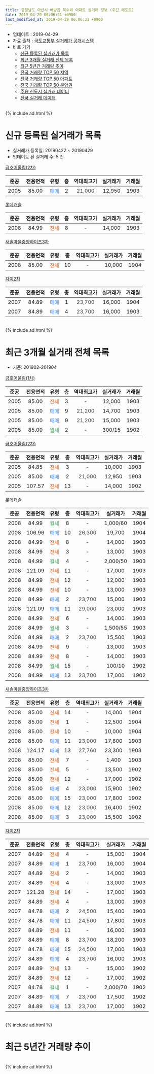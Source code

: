 ```yaml
---
title: 충청남도 아산시 배방읍 북수리 아파트 실거래 정보 (주간 레포트)
date: 2019-04-29 06:06:31 +0900
last_modified_at: 2019-04-29 06:06:31 +0900
---
```


* 업데이트 : 2019-04-29
* 자료 출처 : [국토교통부 실거래가 공개시스템](http://rt.molit.go.kr)
* 바로 가기
    * [신규 등록된 실거래가 목록](#신규-등록된-실거래가-목록)
    * [최근 3개월 실거래 전체 목록](#최근-3개월-실거래-전체-목록)
    * [최근 5년간 거래량 추이](#최근-5년간-거래량-추이)
    * [전국 거래량 TOP 50 지역](https://inasie.github.io/apt-trade-info/최근-3개월-전국에서-가장-거래가-많이-발생한-지역)
    * [전국 거래량 TOP 50 아파트](https://inasie.github.io/apt-trade-info/최근-3개월-전국에서-가장-거래가-많이-발생한-아파트)
    * [전국 거래량 TOP 50 분양권](https://inasie.github.io/apt-trade-info/최근-3개월-전국에서-가장-거래가-많이-발생한-분양권)
    * [주요 신도시 실거래 데이터](https://inasie.github.io/apt-trade-info/주요-신도시)
    * [전국 실거래 데이터](https://inasie.github.io/apt-trade-info/전국)
<br>
{% include ad.html %}
<br>

# 신규 등록된 실거래가 목록
* 실거래가 등록일: 20190422 ~ 20190429
* 업데이트 된 실거래 수: 5 건


[금호어울림(2차)](https://search.naver.com/search.naver?query=%EC%B6%A9%EC%B2%AD%EB%82%A8%EB%8F%84+%EC%95%84%EC%82%B0%EC%8B%9C+%EB%B0%B0%EB%B0%A9%EC%9D%8D+%EB%B6%81%EC%88%98%EB%A6%AC+%EA%B8%88%ED%98%B8%EC%96%B4%EC%9A%B8%EB%A6%BC%282%EC%B0%A8%29)

|준공|전용면적|유형|층|역대최고가|실거래가|거래월|
|:---:|:---:|:---:|:---:|:---:|:---:|:---:|
|2005|85.00|<span style="color:#4285f3">매매</span>|2|<span style="color:#444444">21,000</span>|12,950|1903|

[롯데캐슬](https://search.naver.com/search.naver?query=%EC%B6%A9%EC%B2%AD%EB%82%A8%EB%8F%84+%EC%95%84%EC%82%B0%EC%8B%9C+%EB%B0%B0%EB%B0%A9%EC%9D%8D+%EB%B6%81%EC%88%98%EB%A6%AC+%EB%A1%AF%EB%8D%B0%EC%BA%90%EC%8A%AC)

|준공|전용면적|유형|층|역대최고가|실거래가|거래월|
|:---:|:---:|:---:|:---:|:---:|:---:|:---:|
|2008|84.99|<span style="color:#ff5a00">전세</span>|8|<span style="color:#444444">-</span>|14,000|1903|

[새솔마을중앙하이츠3차](https://search.naver.com/search.naver?query=%EC%B6%A9%EC%B2%AD%EB%82%A8%EB%8F%84+%EC%95%84%EC%82%B0%EC%8B%9C+%EB%B0%B0%EB%B0%A9%EC%9D%8D+%EB%B6%81%EC%88%98%EB%A6%AC+%EC%83%88%EC%86%94%EB%A7%88%EC%9D%84%EC%A4%91%EC%95%99%ED%95%98%EC%9D%B4%EC%B8%A03%EC%B0%A8)

|준공|전용면적|유형|층|역대최고가|실거래가|거래월|
|:---:|:---:|:---:|:---:|:---:|:---:|:---:|
|2008|85.00|<span style="color:#ff5a00">전세</span>|10|<span style="color:#444444">-</span>|10,000|1904|

[자이2차](https://search.naver.com/search.naver?query=%EC%B6%A9%EC%B2%AD%EB%82%A8%EB%8F%84+%EC%95%84%EC%82%B0%EC%8B%9C+%EB%B0%B0%EB%B0%A9%EC%9D%8D+%EB%B6%81%EC%88%98%EB%A6%AC+%EC%9E%90%EC%9D%B42%EC%B0%A8)

|준공|전용면적|유형|층|역대최고가|실거래가|거래월|
|:---:|:---:|:---:|:---:|:---:|:---:|:---:|
|2007|84.89|<span style="color:#4285f3">매매</span>|1|<span style="color:#444444">23,700</span>|16,000|1904|
|2007|84.89|<span style="color:#4285f3">매매</span>|4|<span style="color:#444444">23,700</span>|16,000|1903|


<br>
{% include ad.html %}
<br>

# 최근 3개월 실거래 전체 목록
* 기준: 201902-201904


[금호어울림(1차)](https://search.naver.com/search.naver?query=%EC%B6%A9%EC%B2%AD%EB%82%A8%EB%8F%84+%EC%95%84%EC%82%B0%EC%8B%9C+%EB%B0%B0%EB%B0%A9%EC%9D%8D+%EB%B6%81%EC%88%98%EB%A6%AC+%EA%B8%88%ED%98%B8%EC%96%B4%EC%9A%B8%EB%A6%BC%281%EC%B0%A8%29)

|준공|전용면적|유형|층|역대최고가|실거래가|거래월|
|:---:|:---:|:---:|:---:|:---:|:---:|:---:|
|2005|85.00|<span style="color:#ff5a00">전세</span>|3|<span style="color:#444444">-</span>|12,000|1903|
|2005|85.00|<span style="color:#4285f3">매매</span>|9|<span style="color:#444444">21,200</span>|14,700|1903|
|2005|85.00|<span style="color:#4285f3">매매</span>|9|<span style="color:#444444">21,200</span>|15,000|1903|
|2005|85.00|<span style="color:#34a853">월세</span>|2|<span style="color:#444444">-</span>|300/15|1902|

[금호어울림(2차)](https://search.naver.com/search.naver?query=%EC%B6%A9%EC%B2%AD%EB%82%A8%EB%8F%84+%EC%95%84%EC%82%B0%EC%8B%9C+%EB%B0%B0%EB%B0%A9%EC%9D%8D+%EB%B6%81%EC%88%98%EB%A6%AC+%EA%B8%88%ED%98%B8%EC%96%B4%EC%9A%B8%EB%A6%BC%282%EC%B0%A8%29)

|준공|전용면적|유형|층|역대최고가|실거래가|거래월|
|:---:|:---:|:---:|:---:|:---:|:---:|:---:|
|2005|84.85|<span style="color:#ff5a00">전세</span>|3|<span style="color:#444444">-</span>|10,000|1903|
|2005|85.00|<span style="color:#4285f3">매매</span>|2|<span style="color:#444444">21,000</span>|12,950|1903|
|2005|107.57|<span style="color:#ff5a00">전세</span>|13|<span style="color:#444444">-</span>|14,000|1902|

[롯데캐슬](https://search.naver.com/search.naver?query=%EC%B6%A9%EC%B2%AD%EB%82%A8%EB%8F%84+%EC%95%84%EC%82%B0%EC%8B%9C+%EB%B0%B0%EB%B0%A9%EC%9D%8D+%EB%B6%81%EC%88%98%EB%A6%AC+%EB%A1%AF%EB%8D%B0%EC%BA%90%EC%8A%AC)

|준공|전용면적|유형|층|역대최고가|실거래가|거래월|
|:---:|:---:|:---:|:---:|:---:|:---:|:---:|
|2008|84.99|<span style="color:#34a853">월세</span>|8|<span style="color:#444444">-</span>|1,000/60|1904|
|2008|106.96|<span style="color:#4285f3">매매</span>|10|<span style="color:#444444">26,300</span>|19,700|1904|
|2008|84.99|<span style="color:#ff5a00">전세</span>|8|<span style="color:#444444">-</span>|14,000|1903|
|2008|84.99|<span style="color:#ff5a00">전세</span>|3|<span style="color:#444444">-</span>|13,000|1903|
|2008|84.99|<span style="color:#34a853">월세</span>|4|<span style="color:#444444">-</span>|2,000/50|1903|
|2008|121.09|<span style="color:#ff5a00">전세</span>|11|<span style="color:#444444">-</span>|17,000|1903|
|2008|84.99|<span style="color:#ff5a00">전세</span>|12|<span style="color:#444444">-</span>|12,000|1903|
|2008|84.99|<span style="color:#ff5a00">전세</span>|10|<span style="color:#444444">-</span>|13,000|1903|
|2008|84.99|<span style="color:#4285f3">매매</span>|2|<span style="color:#444444">23,700</span>|15,000|1903|
|2008|121.09|<span style="color:#4285f3">매매</span>|11|<span style="color:#444444">29,000</span>|23,000|1903|
|2008|84.99|<span style="color:#ff5a00">전세</span>|6|<span style="color:#444444">-</span>|14,000|1903|
|2008|84.99|<span style="color:#34a853">월세</span>|3|<span style="color:#444444">-</span>|1,500/55|1903|
|2008|84.99|<span style="color:#4285f3">매매</span>|2|<span style="color:#444444">23,700</span>|15,500|1903|
|2008|84.99|<span style="color:#ff5a00">전세</span>|9|<span style="color:#444444">-</span>|13,000|1903|
|2008|84.99|<span style="color:#ff5a00">전세</span>|8|<span style="color:#444444">-</span>|14,000|1903|
|2008|84.99|<span style="color:#34a853">월세</span>|15|<span style="color:#444444">-</span>|100/10|1902|
|2008|84.99|<span style="color:#4285f3">매매</span>|13|<span style="color:#444444">23,700</span>|17,000|1902|

[새솔마을중앙하이츠3차](https://search.naver.com/search.naver?query=%EC%B6%A9%EC%B2%AD%EB%82%A8%EB%8F%84+%EC%95%84%EC%82%B0%EC%8B%9C+%EB%B0%B0%EB%B0%A9%EC%9D%8D+%EB%B6%81%EC%88%98%EB%A6%AC+%EC%83%88%EC%86%94%EB%A7%88%EC%9D%84%EC%A4%91%EC%95%99%ED%95%98%EC%9D%B4%EC%B8%A03%EC%B0%A8)

|준공|전용면적|유형|층|역대최고가|실거래가|거래월|
|:---:|:---:|:---:|:---:|:---:|:---:|:---:|
|2008|85.00|<span style="color:#ff5a00">전세</span>|14|<span style="color:#444444">-</span>|14,000|1904|
|2008|85.00|<span style="color:#ff5a00">전세</span>|1|<span style="color:#444444">-</span>|12,500|1904|
|2008|85.00|<span style="color:#ff5a00">전세</span>|10|<span style="color:#444444">-</span>|10,000|1904|
|2008|85.00|<span style="color:#4285f3">매매</span>|11|<span style="color:#444444">23,000</span>|17,800|1903|
|2008|124.17|<span style="color:#4285f3">매매</span>|13|<span style="color:#444444">27,760</span>|23,300|1903|
|2008|85.00|<span style="color:#ff5a00">전세</span>|7|<span style="color:#444444">-</span>|1,400|1903|
|2008|85.00|<span style="color:#ff5a00">전세</span>|5|<span style="color:#444444">-</span>|13,500|1902|
|2008|85.00|<span style="color:#ff5a00">전세</span>|12|<span style="color:#444444">-</span>|17,000|1902|
|2008|85.00|<span style="color:#4285f3">매매</span>|4|<span style="color:#444444">23,000</span>|15,900|1902|
|2008|85.00|<span style="color:#4285f3">매매</span>|15|<span style="color:#444444">23,000</span>|17,800|1902|
|2008|85.00|<span style="color:#4285f3">매매</span>|12|<span style="color:#444444">23,000</span>|16,400|1902|
|2008|85.00|<span style="color:#4285f3">매매</span>|3|<span style="color:#444444">23,000</span>|15,500|1902|

[자이2차](https://search.naver.com/search.naver?query=%EC%B6%A9%EC%B2%AD%EB%82%A8%EB%8F%84+%EC%95%84%EC%82%B0%EC%8B%9C+%EB%B0%B0%EB%B0%A9%EC%9D%8D+%EB%B6%81%EC%88%98%EB%A6%AC+%EC%9E%90%EC%9D%B42%EC%B0%A8)

|준공|전용면적|유형|층|역대최고가|실거래가|거래월|
|:---:|:---:|:---:|:---:|:---:|:---:|:---:|
|2007|84.89|<span style="color:#ff5a00">전세</span>|4|<span style="color:#444444">-</span>|15,000|1904|
|2007|84.89|<span style="color:#4285f3">매매</span>|1|<span style="color:#444444">23,700</span>|16,000|1904|
|2007|84.89|<span style="color:#ff5a00">전세</span>|2|<span style="color:#444444">-</span>|14,000|1903|
|2007|84.89|<span style="color:#ff5a00">전세</span>|4|<span style="color:#444444">-</span>|13,000|1903|
|2007|121.28|<span style="color:#ff5a00">전세</span>|14|<span style="color:#444444">-</span>|17,000|1903|
|2007|84.89|<span style="color:#ff5a00">전세</span>|4|<span style="color:#444444">-</span>|13,000|1903|
|2007|84.78|<span style="color:#4285f3">매매</span>|2|<span style="color:#444444">24,500</span>|15,400|1903|
|2007|84.78|<span style="color:#4285f3">매매</span>|11|<span style="color:#444444">24,500</span>|17,800|1903|
|2007|84.89|<span style="color:#ff5a00">전세</span>|11|<span style="color:#444444">-</span>|16,000|1903|
|2007|84.89|<span style="color:#4285f3">매매</span>|8|<span style="color:#444444">23,700</span>|18,200|1903|
|2007|84.78|<span style="color:#4285f3">매매</span>|15|<span style="color:#444444">24,500</span>|17,000|1903|
|2007|84.89|<span style="color:#4285f3">매매</span>|4|<span style="color:#444444">23,700</span>|16,000|1903|
|2007|84.89|<span style="color:#ff5a00">전세</span>|13|<span style="color:#444444">-</span>|15,000|1902|
|2007|84.89|<span style="color:#ff5a00">전세</span>|12|<span style="color:#444444">-</span>|17,000|1902|
|2007|84.78|<span style="color:#34a853">월세</span>|1|<span style="color:#444444">-</span>|2,000/70|1902|
|2007|84.89|<span style="color:#4285f3">매매</span>|7|<span style="color:#444444">23,700</span>|17,500|1902|
|2007|84.89|<span style="color:#4285f3">매매</span>|13|<span style="color:#444444">23,700</span>|17,000|1902|


<br>
{% include ad.html %}
<br>

# 최근 5년간 거래량 추이


<div style="width:100%;">
    <canvas id="deal_progress" height="200"></canvas>
</div>

<script>
new Chart(document.getElementById("deal_progress"), {
    type: 'line',
    data: {
        labels: ['201404','201405','201406','201407','201408','201409','201410','201411','201412','201501','201502','201503','201504','201505','201506','201507','201508','201509','201510','201511','201512','201601','201602','201603','201604','201605','201606','201607','201608','201609','201610','201611','201612','201701','201702','201703','201704','201705','201706','201707','201708','201709','201710','201711','201712','201801','201802','201803','201804','201805','201806','201807','201808','201809','201810','201811','201812','201901','201902','201903','201904'],
        datasets: [{
            label: '매매',
            pointRadius: 1,
            data: [16, 14, 15, 16, 24, 13, 29, 15, 11, 14, 9, 18, 12, 9, 6, 16, 8, 17, 12, 14, 5, 6, 6, 5, 5, 5, 11, 8, 11, 10, 8, 5, 1, 4, 8, 5, 4, 9, 8, 11, 5, 8, 8, 9, 10, 10, 14, 11, 8, 5, 4, 2, 7, 9, 8, 5, 7, 6, 7, 13, 2],
            borderColor: "rgba(255, 201, 14, 1)",
            backgroundColor: "rgba(255, 201, 14, 0.5)",
            fill: false,
            lineTension: 0
        },{
            label: '전월세',
            pointRadius: 1,
            data: [15, 15, 14, 16, 5, 17, 17, 8, 6, 17, 20, 14, 10, 19, 12, 15, 16, 9, 8, 10, 10, 24, 15, 12, 13, 7, 10, 15, 11, 10, 8, 6, 11, 12, 16, 10, 4, 9, 9, 9, 10, 9, 10, 9, 13, 14, 9, 13, 11, 5, 4, 7, 7, 7, 8, 11, 7, 14, 8, 18, 5],
            borderColor: "rgba(0, 141, 185, 1)",
            backgroundColor: "rgba(0, 141, 185, 0.5)",
            fill: false,
            lineTension: 0
        }
        ]
    },
    options: {
        responsive: true,
        title: {
            display: false
        },
        tooltips: {
            mode: 'index',
            intersect: false
        },
        hover: {
            mode: 'nearest',
            intersect: true
        },
        scales: {
            xAxes: [{
                display: true,
                scaleLabel: {
                    display: true,
                    labelString: '년/월'
                }
            }],
            yAxes: [{
                display: true,
                ticks: {
                    suggestedMin: 0,
                },
                scaleLabel: {
                    display: true,
                    labelString: '실거래 수'
                }
            }]
        }
    }
});

</script>


<br>
{% include ad.html %}
<br>

